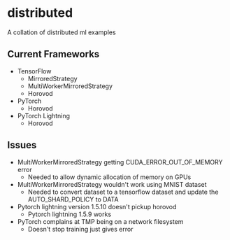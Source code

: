 # distributed
A collation of distributed ml examples

## Current Frameworks
- TensorFlow
    - MirroredStrategy
    - MultiWorkerMirroredStrategy
    - Horovod
- PyTorch
    - Horovod
- PyTorch Lightning
    - Horovod

## Issues
- MultiWorkerMirroredStrategy getting CUDA\_ERROR\_OUT\_OF\_MEMORY error
    - Needed to allow dynamic allocation of memory on GPUs
- MultiWorkerMirroredStrategy wouldn't work using MNIST dataset
    - Needed to convert dataset to a tensorflow dataset and update the AUTO\_SHARD\_POLICY to DATA
- Pytorch lightning version 1.5.10 doesn't pickup horovod
    - Pytorch lightning 1.5.9 works
- PyTorch complains at TMP being on a network filesystem
    - Doesn't stop training just gives error
